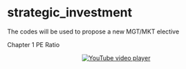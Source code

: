 # strategic_investment
The codes will be used to propose a new MGT/MKT elective

Chapter 1 PE Ratio


<div align="center">
  <a href="https://www.youtube.com/embed/4KkTGx2bK_4">
  <img
   alt="YouTube video player" 
   style="width:100%,"> 
  </div>  
